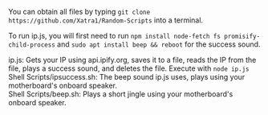 You can obtain all files by typing ``git clone https://github.com/Xatra1/Random-Scripts`` into a terminal.  

To run ip.js, you will first need to run ``npm install node-fetch fs promisify-child-process`` and ``sudo apt install beep && reboot`` for the success sound.    
  
ip.js: Gets your IP using api.ipify.org, saves it to a file, reads the IP from the file, plays a success sound, and deletes the file. Execute with ``node ip.js``  
Shell Scripts/ipsuccess.sh: The beep sound ip.js uses, plays using your motherboard's onboard speaker.  
Shell Scripts/beep.sh: Plays a short jingle using your motherboard's onboard speaker.
